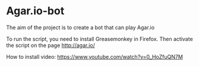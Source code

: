 # Agar.io-bot
The aim of the project is to create a bot that can play Agar.io

To run the script, you need to install Greasemonkey in Firefox. Then activate the script on the page http://agar.io/

How to install video:
https://www.youtube.com/watch?v=0_HoZfuQN7M
